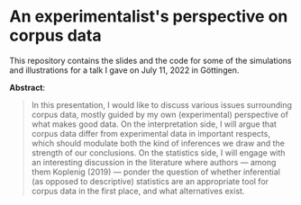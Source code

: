 # An experimentalist's perspective on corpus data

This repository contains the slides and the code for some of the simulations and illustrations for a talk I gave on July 11, 2022 in Göttingen.

**Abstract**:

> In this presentation, I would like to discuss various issues surrounding corpus data, mostly guided by my own (experimental) perspective of what makes good data. On the interpretation side, I will argue that corpus data differ from experimental data in important respects, which should modulate both the kind of inferences we draw and the strength of our conclusions. On the statistics side, I will engage with an interesting discussion in the literature where authors — among them Koplenig (2019) — ponder the question of whether inferential (as opposed to descriptive) statistics are an appropriate tool for corpus data in the first place, and what alternatives exist.
